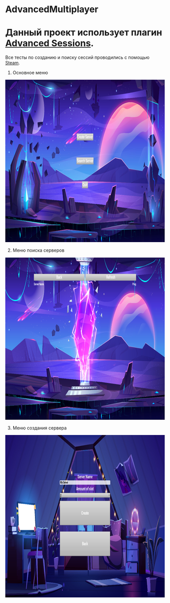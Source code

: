 # AdvancedMultiplayer
<h1>Данный проект использует плагин <a href="https://github.com/mordentral/AdvancedSessionsPlugin.git">Advanced Sessions</a>.</h1>
Все тесты по созданию и поиску сессий проводились с помощью <a href="https://store.steampowered.com/?l=russian">Steam</a>.

1. Основное меню
<div style="text-align: center;">
    <img src="Content/img/Главное меню.png" height="512"/>
</div>  

2. Меню поиска серверов
<div style="text-align: center;">
    <img src="Content/img/Меню поиска серверов.png" height="512"/>
</div>  

3. Меню создания сервера
<div style="text-align: center;">
    <img src="Content/img/Меню создания сервера.png" height="512"/>
</div> 
